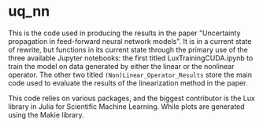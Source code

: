 # uq_nn
This is the code used in producing the results in the paper "Uncertainty propagation in feed-forward neural network models". It is in a current state of rewrite, but functions in its current state through the primary use of the three available Jupyter notebooks: the first titled LuxTrainingCUDA.ipynb to train the model on data generated by either the linear or the nonlinear operator. The other two titled `(Non)Linear_Operator_Results` store the main code used to evaluate the results of the linearization method in the paper.

This code relies on various packages, and the biggest contributor is the Lux library in Julia for Scientific Machine Learning. While plots are generated using the Makie library.
